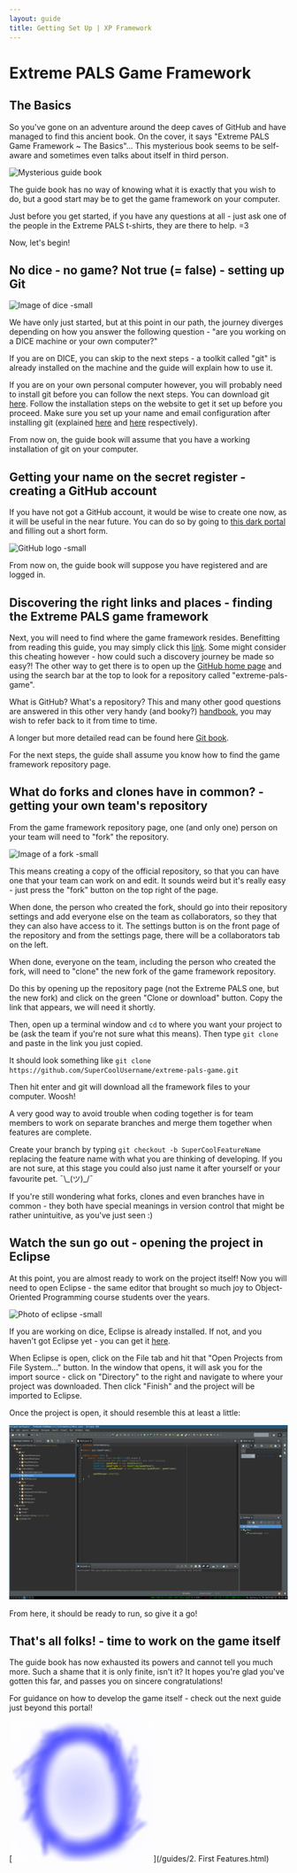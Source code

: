 ```yaml
---
layout: guide
title: Getting Set Up | XP Framework
---
```

# Extreme PALS Game Framework

## The Basics

So you've gone on an adventure around the deep caves of GitHub and have managed to find this ancient book.
On the cover, it says "Extreme PALS Game Framework ~ The Basics"...
This mysterious book seems to be self-aware and sometimes even talks about itself in third person.

![Mysterious guide book][book-image]

The guide book has no way of knowing what it is exactly that you wish to do, but a good start may be to get the game framework on your computer.

Just before you get started, if you have any questions at all - just ask one of the people in the Extreme PALS t-shirts, they are there to help. =3

Now, let's begin!

## No dice - no game? Not true (= false) - setting up Git

![Image of dice -small][dice-image]

We have only just started, but at this point in our path, the journey diverges depending on how you answer the following question - "are you working on a DICE machine or your own computer?"

If you are on DICE, you can skip to the next steps - a toolkit called "git" is already installed on the machine and the guide will explain how to use it.

If you are on your own personal computer however, you will probably need to install git before you can follow the next steps. You can download git [here](http://git-scm.com). Follow the installation steps on the website to get it set up before you proceed. Make sure you set up your name and email configuration after installing git (explained [here](https://help.github.com/en/articles/setting-your-username-in-git) and [here](https://help.github.com/en/articles/setting-your-commit-email-address-in-git) respectively).

From now on, the guide book will assume that you have a working installation of git on your computer.

## Getting your name on the secret register - creating a GitHub account

If you have not got a GitHub account, it would be wise to create one now, as it will be useful in the near future.
You can do so by going to [this dark portal](https://github.com/join) and filling out a short form.

![GitHub logo -small][github-image]

From now on, the guide book will suppose you have registered and are logged in.

## Discovering the right links and places - finding the Extreme PALS game framework

Next, you will need to find where the game framework resides. Benefitting from reading this guide, you may simply click this [link](https://github.com/extreme-pals/extreme-pals-game). Some might consider this cheating however - how could such a discovery journey be made so easy?! The other way to get there is to open up the [GitHub home page](https://github.com) and using the search bar at the top to look for a repository called "extreme-pals-game".

What is GitHub? What's a repository? This and many other good questions are answered in this other very handy (and booky?) [handbook](https://guides.github.com/introduction/git-handbook/), you may wish to refer back to it from time to time.

A longer but more detailed read can be found here [Git book](https://git-scm.com/book/en/v2/Customizing-Git-Git-Configuration).

For the next steps, the guide shall assume you know how to find the game framework repository page.

## What do forks and clones have in common? - getting your own team's repository

From the game framework repository page, one (and only one) person on your team will need to "fork" the repository.

![Image of a fork -small][fork-image]

This means creating a copy of the official repository, so that you can have one that your team can work on and edit.
It sounds weird but it's really easy - just press the "fork" button on the top right of the page.

When done, the person who created the fork, should go into their repository settings and add everyone else on the team as collaborators, so they that they can also have access to it. The settings button is on the front page of the repository and from the settings page, there will be a collaborators tab on the left.

When done, everyone on the team, including the person who created the fork, will need to "clone" the new fork of the game framework repository.

Do this by opening up the repository page (not the Extreme PALS one, but the new fork) and click on the green "Clone or download" button. Copy the link that appears, we will need it shortly.

Then, open up a terminal window and `cd` to where you want your project to be (ask the team if you're not sure what this means). Then type `git clone` and paste in the link you just copied.

It should look something like `git clone https://github.com/SuperCoolUsername/extreme-pals-game.git`

Then hit enter and git will download all the framework files to your computer. Woosh!

A very good way to avoid trouble when coding together is for team members to work on separate branches and merge them together when features are complete.

Create your branch by typing `git checkout -b SuperCoolFeatureName` replacing the feature name with what you are thinking of developing. If you are not sure, at this stage you could also just name it after yourself or your favourite pet. ¯\\\_(ツ)_/¯

If you're still wondering what forks, clones and even branches have in common - they both have special meanings in version control that might be rather unintuitive, as you've just seen :)

## Watch the sun go out - opening the project in Eclipse

At this point, you are almost ready to work on the project itself!
Now you will need to open Eclipse - the same editor that brought so much joy to Object-Oriented Programming course students over the years.

![Photo of eclipse -small][eclipse-image]

If you are working on dice, Eclipse is already installed. If not, and you haven't got Eclipse yet - you can get it [here](https://www.eclipse.org/downloads/).

When Eclipse is open, click on the File tab and hit that "Open Projects from File System..." button. In the window that opens, it will ask you for the import source - click on "Directory" to the right and navigate to where your project was downloaded. Then click "Finish" and the project will be imported to Eclipse.

Once the project is open, it should resemble this at least a little:

![Eclipse game project screenshot][eclipse-screenshot-main]

From here, it should be ready to run, so give it a go!

## That's all folks! - time to work on the game itself

The guide book has now exhausted its powers and cannot tell you much more. Such a shame that it is only finite, isn't it? It hopes you're glad you've gotten this far, and passes you on sincere congratulations!

For guidance on how to develop the game itself - check out the next guide just beyond this portal!

[![Portal to the next guide][portal-blue]](/guides/2. First Features.html)

[book-image]: https://bahaiteachings.org/wp-content/uploads/2013/11/Mysterious-Book1.jpg
[github-image]: https://logos-download.com/wp-content/uploads/2016/09/GitHub_logo_wordmark.png
[dice-image]: http://www.midlamminiatures.co.uk/user/products/large/D6W16mm.jpg
[fork-image]: https://clipartion.com/wp-content/uploads/2015/10/seasons-clipart-1024x768.jpg
[eclipse-image]: https://cosmicpsychics.files.wordpress.com/2015/03/ts22015.jpg
[eclipse-screenshot-main]: /assets/eclipse-screenshot-main.png
[portal-blue]: /assets/portal-blue.png